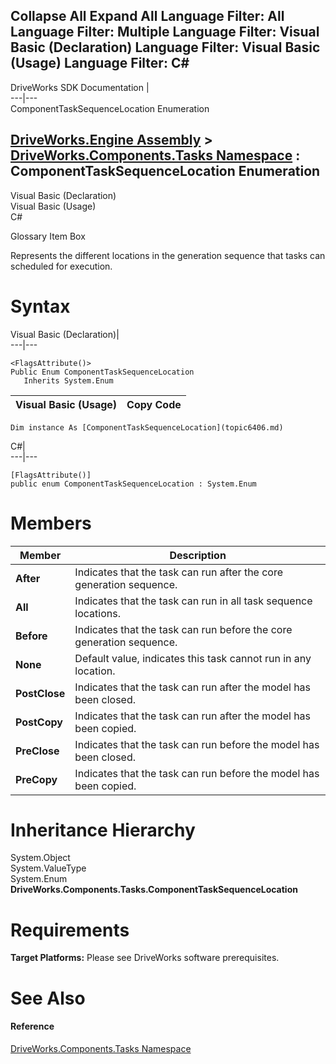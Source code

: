 Collapse All Expand All Language Filter: All  Language Filter: Multiple  Language Filter: Visual Basic (Declaration) Language Filter: Visual Basic (Usage) Language Filter: C#  
---  
DriveWorks SDK Documentation  |   
---|---  
ComponentTaskSequenceLocation Enumeration   
  
[DriveWorks.Engine Assembly](topic2156.md) > [DriveWorks.Components.Tasks Namespace](topic6391.md) : ComponentTaskSequenceLocation Enumeration  
---  
  
Visual Basic (Declaration)    
Visual Basic (Usage)    
C# 

Glossary Item Box

Represents the different locations in the generation sequence that tasks can scheduled for execution. 

# Syntax

Visual Basic (Declaration)|   
---|---  
      
    
    <FlagsAttribute()>
    Public Enum ComponentTaskSequenceLocation 
       Inherits System.Enum  
  
Visual Basic (Usage)| Copy Code  
---|---  
      
    
    Dim instance As [ComponentTaskSequenceLocation](topic6406.md)  
  
C#|   
---|---  
      
    
    [FlagsAttribute()]
    public enum ComponentTaskSequenceLocation : System.Enum   
  
# Members

Member| Description  
---|---  
**After**|  Indicates that the task can run after the core generation sequence.  
**All**|  Indicates that the task can run in all task sequence locations.  
**Before**|  Indicates that the task can run before the core generation sequence.  
**None**|  Default value, indicates this task cannot run in any location.  
**PostClose**|  Indicates that the task can run after the model has been closed.  
**PostCopy**|  Indicates that the task can run after the model has been copied.  
**PreClose**|  Indicates that the task can run before the model has been closed.  
**PreCopy**|  Indicates that the task can run before the model has been copied.  
  
# Inheritance Hierarchy

System.Object  
System.ValueType  
System.Enum  
**DriveWorks.Components.Tasks.ComponentTaskSequenceLocation**  


# Requirements

**Target Platforms:** Please see DriveWorks software prerequisites.

# See Also

#### Reference

[DriveWorks.Components.Tasks Namespace](topic6391.md)


